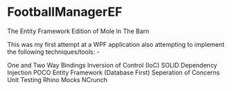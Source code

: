 FootballManagerEF
=================

The Entity Framework Edition of Mole In The Barn

This was my first attempt at a WPF application also attempting to implement the following techniques/tools: -

One and Two Way Bindings
Inversion of Control (IoC)
SOLID
Dependency Injection
POCO
Entity Framework (Database First)
Seperation of Concerns
Unit Testing
Rhino Mocks
NCrunch
